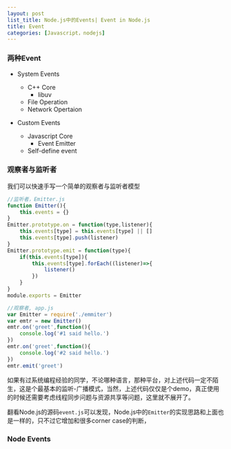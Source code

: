 ```yaml
---
layout: post
list_title: Node.js中的Events| Event in Node.js
title: Event
categories: [Javascript，nodejs]
---
```


### 两种Event

- System Events
    - C++ Core
        - libuv
    - File Operation
    - Network Opertaion

- Custom Events
    - Javascript Core
        - Event Emitter
    - Self-define event

### 观察者与监听者

我们可以快速手写一个简单的观察者与监听者模型

```javascript
//监听者，Emitter.js
function Emitter(){
	this.events = {}
}
Emitter.prototype.on = function(type,listener){
	this.events[type] = this.events[type] || []
	this.events[type].push(listener)
}
Emitter.prototype.emit = function(type){
	if(this.events[type]){
		this.events[type].forEach((listener)=>{
			listener()
		})
	}
}
module.exports = Emitter

//观察者, app.js
var Emitter = require('./emmiter')
var emtr = new Emitter()
emtr.on('greet',function(){
	console.log('#1 said hello.')
})
emtr.on('greet',function(){
	console.log('#2 said hello.')
})
emtr.emit('greet')
```
如果有过系统编程经验的同学，不论哪种语言，那种平台，对上述代码一定不陌生，这是个最基本的监听-广播模式，当然，上述代码仅仅是个demo，真正使用的时候还需要考虑线程同步问题与资源共享等问题，这里就不展开了。

翻看Node.js的源码`event.js`可以发现，Node.js中的`Emitter`的实现思路和上面也是一样的，只不过它增加和很多corner case的判断，



### Node Events

